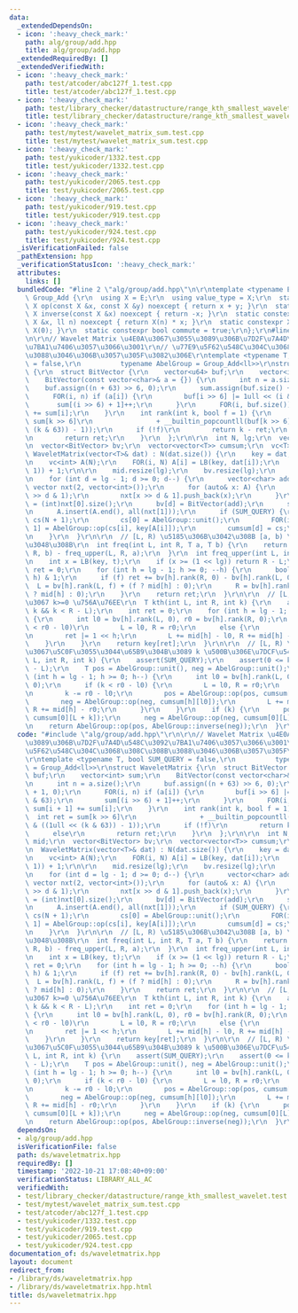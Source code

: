 ```yaml
---
data:
  _extendedDependsOn:
  - icon: ':heavy_check_mark:'
    path: alg/group/add.hpp
    title: alg/group/add.hpp
  _extendedRequiredBy: []
  _extendedVerifiedWith:
  - icon: ':heavy_check_mark:'
    path: test/atcoder/abc127f_1.test.cpp
    title: test/atcoder/abc127f_1.test.cpp
  - icon: ':heavy_check_mark:'
    path: test/library_checker/datastructure/range_kth_smallest_wavelet.test.cpp
    title: test/library_checker/datastructure/range_kth_smallest_wavelet.test.cpp
  - icon: ':heavy_check_mark:'
    path: test/mytest/wavelet_matrix_sum.test.cpp
    title: test/mytest/wavelet_matrix_sum.test.cpp
  - icon: ':heavy_check_mark:'
    path: test/yukicoder/1332.test.cpp
    title: test/yukicoder/1332.test.cpp
  - icon: ':heavy_check_mark:'
    path: test/yukicoder/2065.test.cpp
    title: test/yukicoder/2065.test.cpp
  - icon: ':heavy_check_mark:'
    path: test/yukicoder/919.test.cpp
    title: test/yukicoder/919.test.cpp
  - icon: ':heavy_check_mark:'
    path: test/yukicoder/924.test.cpp
    title: test/yukicoder/924.test.cpp
  _isVerificationFailed: false
  _pathExtension: hpp
  _verificationStatusIcon: ':heavy_check_mark:'
  attributes:
    links: []
  bundledCode: "#line 2 \"alg/group/add.hpp\"\n\r\ntemplate <typename E>\r\nstruct\
    \ Group_Add {\r\n  using X = E;\r\n  using value_type = X;\r\n  static constexpr\
    \ X op(const X &x, const X &y) noexcept { return x + y; }\r\n  static constexpr\
    \ X inverse(const X &x) noexcept { return -x; }\r\n  static constexpr X power(const\
    \ X &x, ll n) noexcept { return X(n) * x; }\r\n  static constexpr X unit() { return\
    \ X(0); }\r\n  static constexpr bool commute = true;\r\n};\r\n#line 2 \"ds/waveletmatrix.hpp\"\
    \n\r\n// Wavelet Matrix \u4E0A\u3067\u3055\u3089\u306B\u7D2F\u7A4D\u548C\u3092\
    \u7BA1\u7406\u3057\u3066\u3001\r\n// \u77E9\u5F62\u548C\u304C\u3068\u308C\u308B\
    \u3088\u3046\u306B\u3057\u305F\u3082\u306E\r\ntemplate <typename T, bool SUM_QUERY\
    \ = false,\r\n          typename AbelGroup = Group_Add<ll>>\r\nstruct WaveletMatrix\
    \ {\r\n  struct BitVector {\r\n    vector<u64> buf;\r\n    vector<int> sum;\r\n\
    \    BitVector(const vector<char>& a = {}) {\r\n      int n = a.size();\r\n  \
    \    buf.assign((n + 63) >> 6, 0);\r\n      sum.assign(buf.size() + 1, 0);\r\n\
    \      FOR(i, n) if (a[i]) {\r\n        buf[i >> 6] |= 1ull << (i & 63);\r\n \
    \       sum[(i >> 6) + 1]++;\r\n      }\r\n      FOR(i, buf.size()) sum[i + 1]\
    \ += sum[i];\r\n    }\r\n    int rank(int k, bool f = 1) {\r\n      int ret =\
    \ sum[k >> 6]\r\n                + __builtin_popcountll(buf[k >> 6] & ((1ull <<\
    \ (k & 63)) - 1));\r\n      if (!f)\r\n        return k - ret;\r\n      else\r\
    \n        return ret;\r\n    }\r\n  };\r\n\r\n  int N, lg;\r\n  vector<int> mid;\r\
    \n  vector<BitVector> bv;\r\n  vector<vector<T>> cumsum;\r\n  vc<T> key;\r\n \
    \ WaveletMatrix(vector<T>& dat) : N(dat.size()) {\r\n    key = dat;\r\n    UNIQUE(key);\r\
    \n    vc<int> A(N);\r\n    FOR(i, N) A[i] = LB(key, dat[i]);\r\n    lg = __lg(max(MAX(A),\
    \ 1)) + 1;\r\n\r\n    mid.resize(lg);\r\n    bv.resize(lg);\r\n    cumsum.resize(lg);\r\
    \n    for (int d = lg - 1; d >= 0; d--) {\r\n      vector<char> add;\r\n     \
    \ vector nxt(2, vector<int>());\r\n      for (auto& x: A) {\r\n        add.push_back(x\
    \ >> d & 1);\r\n        nxt[x >> d & 1].push_back(x);\r\n      }\r\n      mid[d]\
    \ = (int)nxt[0].size();\r\n      bv[d] = BitVector(add);\r\n      swap(A, nxt[0]);\r\
    \n      A.insert(A.end(), all(nxt[1]));\r\n      if (SUM_QUERY) {\r\n        vc<T>\
    \ cs(N + 1);\r\n        cs[0] = AbelGroup::unit();\r\n        FOR(i, N) cs[i +\
    \ 1] = AbelGroup::op(cs[i], key[A[i]]);\r\n        cumsum[d] = cs;\r\n      }\r\
    \n    }\r\n  }\r\n\r\n  // [L, R) \u5185\u306B\u3042\u308B [a, b) \u3092\u6570\
    \u3048\u308B\r\n  int freq(int L, int R, T a, T b) {\r\n    return freq_upper(L,\
    \ R, b) - freq_upper(L, R, a);\r\n  }\r\n  int freq_upper(int L, int R, T t) {\r\
    \n    int x = LB(key, t);\r\n    if (x >= (1 << lg)) return R - L;\r\n    int\
    \ ret = 0;\r\n    for (int h = lg - 1; h >= 0; --h) {\r\n      bool f = (x >>\
    \ h) & 1;\r\n      if (f) ret += bv[h].rank(R, 0) - bv[h].rank(L, 0);\r\n    \
    \  L = bv[h].rank(L, f) + (f ? mid[h] : 0);\r\n      R = bv[h].rank(R, f) + (f\
    \ ? mid[h] : 0);\r\n    }\r\n    return ret;\r\n  }\r\n\r\n  // [L, R) \u306E\u4E2D\
    \u3067 k>=0 \u756A\u76EE\r\n  T kth(int L, int R, int k) {\r\n    assert(0 <=\
    \ k && k < R - L);\r\n    int ret = 0;\r\n    for (int h = lg - 1; h >= 0; h--)\
    \ {\r\n      int l0 = bv[h].rank(L, 0), r0 = bv[h].rank(R, 0);\r\n      if (k\
    \ < r0 - l0)\r\n        L = l0, R = r0;\r\n      else {\r\n        k -= r0 - l0;\r\
    \n        ret |= 1 << h;\r\n        L += mid[h] - l0, R += mid[h] - r0;\r\n  \
    \    }\r\n    }\r\n    return key[ret];\r\n  }\r\n\r\n  // [L, R) \u306E\u4E2D\
    \u3067\u5C0F\u3055\u3044\u65B9\u304B\u3089 k \u500B\u306E\u7DCF\u548C\r\n  T sum(int\
    \ L, int R, int k) {\r\n    assert(SUM_QUERY);\r\n    assert(0 <= k && k <= R\
    \ - L);\r\n    T pos = AbelGroup::unit(), neg = AbelGroup::unit();\r\n    for\
    \ (int h = lg - 1; h >= 0; h--) {\r\n      int l0 = bv[h].rank(L, 0), r0 = bv[h].rank(R,\
    \ 0);\r\n      if (k < r0 - l0) {\r\n        L = l0, R = r0;\r\n      } else {\r\
    \n        k -= r0 - l0;\r\n        pos = AbelGroup::op(pos, cumsum[h][r0]);\r\n\
    \        neg = AbelGroup::op(neg, cumsum[h][l0]);\r\n        L += mid[h] - l0,\
    \ R += mid[h] - r0;\r\n      }\r\n    }\r\n    if (k) {\r\n      pos = AbelGroup::op(pos,\
    \ cumsum[0][L + k]);\r\n      neg = AbelGroup::op(neg, cumsum[0][L]);\r\n    }\r\
    \n    return AbelGroup::op(pos, AbelGroup::inverse(neg));\r\n  }\r\n};\r\n"
  code: "#include \"alg/group/add.hpp\"\r\n\r\n// Wavelet Matrix \u4E0A\u3067\u3055\
    \u3089\u306B\u7D2F\u7A4D\u548C\u3092\u7BA1\u7406\u3057\u3066\u3001\r\n// \u77E9\
    \u5F62\u548C\u304C\u3068\u308C\u308B\u3088\u3046\u306B\u3057\u305F\u3082\u306E\
    \r\ntemplate <typename T, bool SUM_QUERY = false,\r\n          typename AbelGroup\
    \ = Group_Add<ll>>\r\nstruct WaveletMatrix {\r\n  struct BitVector {\r\n    vector<u64>\
    \ buf;\r\n    vector<int> sum;\r\n    BitVector(const vector<char>& a = {}) {\r\
    \n      int n = a.size();\r\n      buf.assign((n + 63) >> 6, 0);\r\n      sum.assign(buf.size()\
    \ + 1, 0);\r\n      FOR(i, n) if (a[i]) {\r\n        buf[i >> 6] |= 1ull << (i\
    \ & 63);\r\n        sum[(i >> 6) + 1]++;\r\n      }\r\n      FOR(i, buf.size())\
    \ sum[i + 1] += sum[i];\r\n    }\r\n    int rank(int k, bool f = 1) {\r\n    \
    \  int ret = sum[k >> 6]\r\n                + __builtin_popcountll(buf[k >> 6]\
    \ & ((1ull << (k & 63)) - 1));\r\n      if (!f)\r\n        return k - ret;\r\n\
    \      else\r\n        return ret;\r\n    }\r\n  };\r\n\r\n  int N, lg;\r\n  vector<int>\
    \ mid;\r\n  vector<BitVector> bv;\r\n  vector<vector<T>> cumsum;\r\n  vc<T> key;\r\
    \n  WaveletMatrix(vector<T>& dat) : N(dat.size()) {\r\n    key = dat;\r\n    UNIQUE(key);\r\
    \n    vc<int> A(N);\r\n    FOR(i, N) A[i] = LB(key, dat[i]);\r\n    lg = __lg(max(MAX(A),\
    \ 1)) + 1;\r\n\r\n    mid.resize(lg);\r\n    bv.resize(lg);\r\n    cumsum.resize(lg);\r\
    \n    for (int d = lg - 1; d >= 0; d--) {\r\n      vector<char> add;\r\n     \
    \ vector nxt(2, vector<int>());\r\n      for (auto& x: A) {\r\n        add.push_back(x\
    \ >> d & 1);\r\n        nxt[x >> d & 1].push_back(x);\r\n      }\r\n      mid[d]\
    \ = (int)nxt[0].size();\r\n      bv[d] = BitVector(add);\r\n      swap(A, nxt[0]);\r\
    \n      A.insert(A.end(), all(nxt[1]));\r\n      if (SUM_QUERY) {\r\n        vc<T>\
    \ cs(N + 1);\r\n        cs[0] = AbelGroup::unit();\r\n        FOR(i, N) cs[i +\
    \ 1] = AbelGroup::op(cs[i], key[A[i]]);\r\n        cumsum[d] = cs;\r\n      }\r\
    \n    }\r\n  }\r\n\r\n  // [L, R) \u5185\u306B\u3042\u308B [a, b) \u3092\u6570\
    \u3048\u308B\r\n  int freq(int L, int R, T a, T b) {\r\n    return freq_upper(L,\
    \ R, b) - freq_upper(L, R, a);\r\n  }\r\n  int freq_upper(int L, int R, T t) {\r\
    \n    int x = LB(key, t);\r\n    if (x >= (1 << lg)) return R - L;\r\n    int\
    \ ret = 0;\r\n    for (int h = lg - 1; h >= 0; --h) {\r\n      bool f = (x >>\
    \ h) & 1;\r\n      if (f) ret += bv[h].rank(R, 0) - bv[h].rank(L, 0);\r\n    \
    \  L = bv[h].rank(L, f) + (f ? mid[h] : 0);\r\n      R = bv[h].rank(R, f) + (f\
    \ ? mid[h] : 0);\r\n    }\r\n    return ret;\r\n  }\r\n\r\n  // [L, R) \u306E\u4E2D\
    \u3067 k>=0 \u756A\u76EE\r\n  T kth(int L, int R, int k) {\r\n    assert(0 <=\
    \ k && k < R - L);\r\n    int ret = 0;\r\n    for (int h = lg - 1; h >= 0; h--)\
    \ {\r\n      int l0 = bv[h].rank(L, 0), r0 = bv[h].rank(R, 0);\r\n      if (k\
    \ < r0 - l0)\r\n        L = l0, R = r0;\r\n      else {\r\n        k -= r0 - l0;\r\
    \n        ret |= 1 << h;\r\n        L += mid[h] - l0, R += mid[h] - r0;\r\n  \
    \    }\r\n    }\r\n    return key[ret];\r\n  }\r\n\r\n  // [L, R) \u306E\u4E2D\
    \u3067\u5C0F\u3055\u3044\u65B9\u304B\u3089 k \u500B\u306E\u7DCF\u548C\r\n  T sum(int\
    \ L, int R, int k) {\r\n    assert(SUM_QUERY);\r\n    assert(0 <= k && k <= R\
    \ - L);\r\n    T pos = AbelGroup::unit(), neg = AbelGroup::unit();\r\n    for\
    \ (int h = lg - 1; h >= 0; h--) {\r\n      int l0 = bv[h].rank(L, 0), r0 = bv[h].rank(R,\
    \ 0);\r\n      if (k < r0 - l0) {\r\n        L = l0, R = r0;\r\n      } else {\r\
    \n        k -= r0 - l0;\r\n        pos = AbelGroup::op(pos, cumsum[h][r0]);\r\n\
    \        neg = AbelGroup::op(neg, cumsum[h][l0]);\r\n        L += mid[h] - l0,\
    \ R += mid[h] - r0;\r\n      }\r\n    }\r\n    if (k) {\r\n      pos = AbelGroup::op(pos,\
    \ cumsum[0][L + k]);\r\n      neg = AbelGroup::op(neg, cumsum[0][L]);\r\n    }\r\
    \n    return AbelGroup::op(pos, AbelGroup::inverse(neg));\r\n  }\r\n};\r\n"
  dependsOn:
  - alg/group/add.hpp
  isVerificationFile: false
  path: ds/waveletmatrix.hpp
  requiredBy: []
  timestamp: '2022-10-21 17:08:40+09:00'
  verificationStatus: LIBRARY_ALL_AC
  verifiedWith:
  - test/library_checker/datastructure/range_kth_smallest_wavelet.test.cpp
  - test/mytest/wavelet_matrix_sum.test.cpp
  - test/atcoder/abc127f_1.test.cpp
  - test/yukicoder/1332.test.cpp
  - test/yukicoder/919.test.cpp
  - test/yukicoder/2065.test.cpp
  - test/yukicoder/924.test.cpp
documentation_of: ds/waveletmatrix.hpp
layout: document
redirect_from:
- /library/ds/waveletmatrix.hpp
- /library/ds/waveletmatrix.hpp.html
title: ds/waveletmatrix.hpp
---
```

